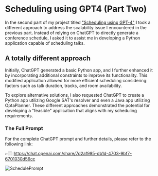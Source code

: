 # Scheduling using GPT4 (Part Two)

In the second part of my project titled ["Scheduling using GPT-4"](https://github.com/stephanj/Scheduling-using-GPT4) I took a different approach to address the scalability issue I encountered in the previous part. 
Instead of relying on ChatGPT to directly generate a conference schedule, I asked it to assist me in developing a Python application capable of scheduling talks.

## A totally different approach

Initially, ChatGPT generated a basic Python app, and I further enhanced it by incorporating additional constraints to improve its functionality. 
This modified application allowed for more efficient scheduling considering factors such as talk duration, tracks, and room availability.

To explore alternative solutions, I also requested ChatGPT to create a Python app utilizing Google SAT's resolver and even a Java app utilizing OptaPlanner. These different approaches demonstrated the potential for developing a "feasible" application that aligns with my scheduling requirements.

### The Full Prompt

For the complete ChatGPT prompt and further details, please refer to the following link: 

👉🏼 https://chat.openai.com/share/7d2af985-db1d-4703-9bf7-6701030d56cc

![SchedulePrompt](https://github.com/stephanj/Scheduling-using-GPT4-part-2/assets/179457/9be7b928-9f7f-4a2d-9890-75dafe25809a)

